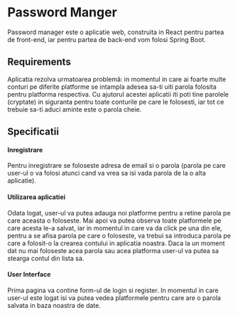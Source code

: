 # Password Manger

Password manager este o aplicatie web, construita in React pentru partea de front-end, iar pentru partea de back-end vom folosi Spring Boot.

## Requirements

Aplicatia rezolva urmatoarea problemă: in momentul in care ai foarte multe conturi pe diferite platforme se intampla adesea sa-ti uiti parola folosita pentru platforma respectiva. Cu ajutorul acestei aplicatii iti poti tine parolele (cryptate) in siguranta pentru toate conturile pe care le folosesti, iar tot ce trebuie sa-ti aduci aminte este o parola cheie.


## Specificatii
#### Inregistrare

Pentru inregistrare se foloseste adresa de email si o parola (parola pe care user-ul o va folosi atunci cand va vrea sa isi vada parola de la o alta aplicatie).

#### Utilizarea aplicatiei

Odata logat, user-ul va putea adauga noi platforme pentru a retine parola pe care aceasta o foloseste. Mai apoi va putea observa toate platformele pe care acesta le-a salvat, iar in momentul in care va da click pe una din ele, pentru a se afisa parola pe care o foloseste, va trebui sa introduca parola pe care a folosit-o la crearea contului in aplicatia noastra. Daca la un moment dat nu mai foloseste acea parola sau acea platforma user-ul va putea sa stearga contul din lista sa.

#### User Interface

Prima pagina va contine form-ul de login si register. In momentul in care user-ul este logat isi va putea vedea platformele pentru care are o parola salvata in baza noastra de date.



